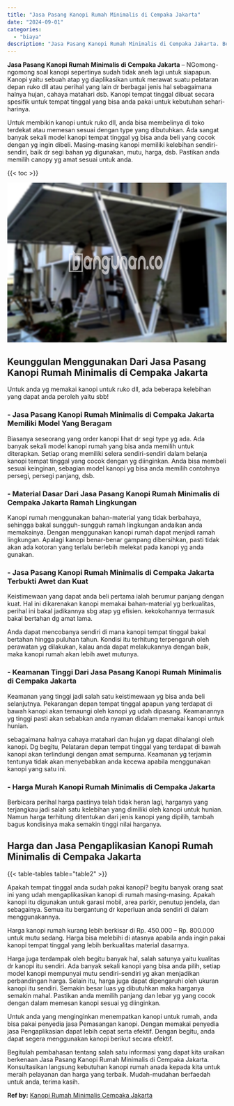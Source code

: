 ```yaml
---
title: "Jasa Pasang Kanopi Rumah Minimalis di Cempaka Jakarta"
date: "2024-09-01"
categories: 
  - "biaya"
description: "Jasa Pasang Kanopi Rumah Minimalis di Cempaka Jakarta. Begitulah pembahasan tentang salah satu informasi yang dapat kita uraikan berkenaan Jasa Pasang Kanopi..."
---
```


**Jasa Pasang Kanopi Rumah Minimalis di Cempaka Jakarta** – NGomong-ngomong soal kanopi sepertinya sudah tidak aneh lagi untuk siapapun. Kanopi yaitu sebuah atap yg diaplikasikan untuk merawat suatu pelataran depan ruko dll atau perihal yang lain dr berbagai jenis hal sebagaimana halnya hujan, cahaya matahari dsb. Kanopi tempat tinggal dibuat secara spesifik untuk tempat tinggal yang bisa anda pakai untuk kebutuhan sehari-harinya.

Untuk membikin kanopi untuk ruko dll, anda bisa membelinya di toko terdekat atau memesan sesuai dengan type yang dibutuhkan. Ada sangat banyak sekali model kanopi tempat tinggal yg bisa anda beli yang cocok dengan yg ingin dibeli. Masing-masing kanopi memiliki kelebihan sendiri-sendiri, baik dr segi bahan yg digunakan, mutu, harga, dsb. Pastikan anda memilih canopy yg amat sesuai untuk anda.

{{< toc >}}

![Jasa Pasang Kanopi Rumah Minimalis di Cempaka Jakarta](/images/harga-kanopi-minimalis-60.png)

## Keunggulan Menggunakan Dari Jasa Pasang Kanopi Rumah Minimalis di Cempaka Jakarta

Untuk anda yg memakai kanopi untuk ruko dll, ada beberapa kelebihan yang dapat anda peroleh yaitu sbb!

### \- Jasa Pasang Kanopi Rumah Minimalis di Cempaka Jakarta Memiliki Model Yang Beragam

Biasanya seseorang yang order kanopi lihat dr segi type yg ada. Ada banyak sekali model kanopi rumah yang bisa anda memilih untuk diterapkan. Setiap orang memiliki selera sendiri-sendiri dalam belanja kanopi tempat tinggal yang cocok dengan yg diinginkan. Anda bisa membeli sesuai keinginan, sebagian model kanopi yg bisa anda memilih contohnya persegi, persegi panjang, dsb.

### \- Material Dasar Dari Jasa Pasang Kanopi Rumah Minimalis di Cempaka Jakarta Ramah Lingkungan

Kanopi rumah menggunakan bahan-material yang tidak berbahaya, sehingga bakal sungguh-sungguh ramah lingkungan andaikan anda memakainya. Dengan menggunakan kanopi rumah dapat menjadi ramah lingkungan. Apalagi kanopi benar-benar gampang dibersihkan, pasti tidak akan ada kotoran yang terlalu berlebih melekat pada kanopi yg anda gunakan.

### \- Jasa Pasang Kanopi Rumah Minimalis di Cempaka Jakarta Terbukti Awet dan Kuat

Keistimewaan yang dapat anda beli pertama ialah berumur panjang dengan kuat. Hal ini dikarenakan kanopi memakai bahan-material yg berkualitas, perihal ini bakal jadikannya sbg atap yg efisien. kekokohannya termasuk bakal bertahan dg amat lama.

Anda dapat mencobanya sendiri di mana kanopi tempat tinggal bakal bertahan hingga puluhan tahun. Kondisi itu terhitung terpengaruh oleh perawatan yg dilakukan, kalau anda dapat melakukannya dengan baik, maka kanopi rumah akan lebih awet mutunya.

### \- Keamanan Tinggi Dari Jasa Pasang Kanopi Rumah Minimalis di Cempaka Jakarta

Keamanan yang tinggi jadi salah satu keistimewaan yg bisa anda beli selanjutnya. Pekarangan depan tempat tinggal apapun yang terdapat di bawah kanopi akan ternaungi oleh kanopi yg udah dipasang. Keamanannya yg tinggi pasti akan sebabkan anda nyaman didalam memakai kanopi untuk hunian.

sebagaimana halnya cahaya matahari dan hujan yg dapat dihalangi oleh kanopi. Dg begitu, Pelataran depan tempat tinggal yang terdapat di bawah kanopi akan terlindungi dengan amat sempurna. Keamanan yg terjamin tentunya tidak akan menyebabkan anda kecewa apabila menggunakan kanopi yang satu ini.

### \- Harga Murah Kanopi Rumah Minimalis di Cempaka Jakarta

Berbicara perihal harga pastinya telah tidak heran lagi, harganya yang terjangkau jadi salah satu kelebihan yang dimiliki oleh kanopi untuk hunian. Namun harga terhitung ditentukan dari jenis kanopi yang dipilih, tambah bagus kondisinya maka semakin tinggi nilai harganya.

## Harga dan Jasa Pengaplikasian Kanopi Rumah Minimalis di Cempaka Jakarta

{{< table-tables table="table2" >}}

Apakah tempat tinggal anda sudah pakai kanopi? begitu banyak orang saat ini yang udah mengaplikasikan kanopi di rumah masing-masing. Apakah kanopi itu digunakan untuk garasi mobil, area parkir, penutup jendela, dan sebagainya. Semua itu bergantung dr keperluan anda sendiri di dalam menggunakannya.

Harga kanopi rumah kurang lebih berkisar di Rp. 450.000 – Rp. 800.000 untuk mutu sedang. Harga bisa melebihi di atasnya apabila anda ingin pakai kanopi tempat tinggal yang lebih berkualitas material dasarnya.

Harga juga terdampak oleh begitu banyak hal, salah satunya yaitu kualitas dr kanopi itu sendiri. Ada banyak sekali kanopi yang bisa anda pilih, setiap model kanopi mempunyai mutu sendiri-sendiri yg akan menjadikan perbandingan harga. Selain itu, harga juga dapat dipengaruhi oleh ukuran kanopi itu sendiri. Semakin besar luas yg dibutuhkan maka harganya semakin mahal. Pastikan anda memilih panjang dan lebar yg yang cocok dengan dalam memesan kanopi sesuai yg diinginkan.

Untuk anda yang menginginkan menempatkan kanopi untuk rumah, anda bisa pakai penyedia jasa Pemasangan kanopi. Dengan memakai penyedia jasa Pengaplikasian dapat lebih cepat serta efektif. Dengan begitu, anda dapat segera menggunakan kanopi berikut secara efektif.

Begitulah pembahasan tentang salah satu informasi yang dapat kita uraikan berkenaan Jasa Pasang Kanopi Rumah Minimalis di Cempaka Jakarta. Konsultasikan langsung kebutuhan kanopi rumah anada kepada kita untuk meraih pelayanan dan harga yang terbaik. Mudah-mudahan berfaedah untuk anda, terima kasih.

**Ref by:**  [Kanopi Rumah Minimalis Cempaka Jakarta](https://id.wikipedia.org/wiki/Kanopi)
